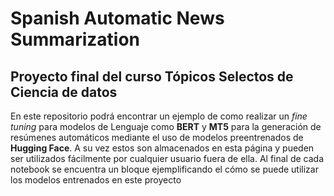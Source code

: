 # Spanish Automatic News Summarization
## Proyecto final del curso Tópicos Selectos de Ciencia de datos

En este repositorio podrá encontrar un ejemplo de como realizar un  *fine tuning* para modelos de Lenguaje como **BERT** y **MT5** para la generación de resúmenes automáticos mediante el uso de modelos preentrenados de **Hugging Face**. A su vez estos son almacenados en esta página y pueden ser utilizados fácilmente por cualquier usuario fuera de ella. Al final de cada notebook se encuentra un bloque ejemplificando el cómo se puede utilizar los modelos entrenados en este proyecto

